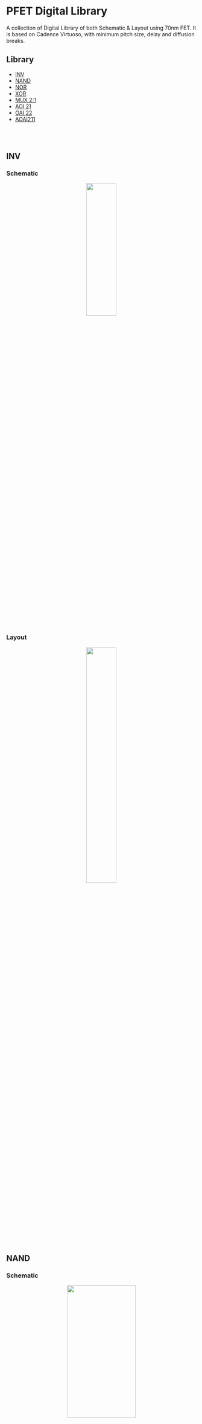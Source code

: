 
# PFET Digital Library

A collection of Digital Library of both Schematic & Layout using 70nm FET. It is based on Cadence Virtuoso, with minimum pitch size, delay and diffusion breaks.


## Library 

- [INV](https://github.com/vishnu884/FET-library/tree/main/INV)
- [NAND](https://github.com/vishnu884/FET-library/tree/main/NAND2)
- [NOR](https://github.com/vishnu884/FET-library/tree/main/NOR2)
- [XOR](https://github.com/vishnu884/FET-library/tree/main/XOR2)
- [MUX 2:1](https://github.com/vishnu884/FET-library/tree/main/MUX2:1)
- [AOI 21](https://github.com/vishnu884/FET-library/tree/main/AOI21)
- [OAI 22](https://github.com/vishnu884/FET-library/tree/main/OAI22)
- [AOAI211](https://github.com/vishnu884/FET-library/tree/main/AOAI211)
<br/>
<br/>

## INV
### Schematic
<p align="center">
<img src= "https://raw.githubusercontent.com/Nived151/FET-DigitalLib/main/Images/Schematic/INV_SCHM.png" width= "40%" height= "30%">

### Layout
<p align="center">
<img src="https://raw.githubusercontent.com/Nived151/FET-DigitalLib/main/Images/Layout/INV_LO.png" width= "40%" height= "40%">
<br/>
<br/>

## NAND
### Schematic
<p align="center">
<img src = "https://raw.githubusercontent.com/Nived151/FET-DigitalLib/main/Images/Schematic/NAND2_SCHM.png" width= "60%" height= "30%">

### Layout
<p align="center">
<img src = "https://raw.githubusercontent.com/Nived151/FET-DigitalLib/main/Images/Layout/NAND2_LO.png" width= "40%" height= "40%">
<br/>
<br/>


## NOR
### Schematic
<p align="center">
<img src="https://raw.githubusercontent.com/Nived151/FET-DigitalLib/main/Images/Schematic/NOR2_SCHM.png" width= "60%" height= "30%">

### Layout
<p align="center">
<img src="https://raw.githubusercontent.com/Nived151/FET-DigitalLib/main/Images/Layout/NOR2_LO.png" width= "40%" height= "40%">
<br/>
<br/>


## XOR
### Schematic
<p align="center">
<img src="https://raw.githubusercontent.com/Nived151/FET-DigitalLib/main/Images/Schematic/XOR2_SCHM.png">

### Layout
<p align="center">
<img src="https://raw.githubusercontent.com/Nived151/FET-DigitalLib/main/Images/Layout/XOR2_LO.png" width= "40%" height= "40%">
<br/>
<br/>


## MUX 2:1
### Schematic
<p align="center">
<img src="https://raw.githubusercontent.com/Nived151/FET-DigitalLib/main/Images/Schematic/MUX21_SCHM.png">

### Layout
<p align="center">
<img src="https://raw.githubusercontent.com/Nived151/FET-DigitalLib/main/Images/Layout/MUX21_LO.png" width= "40%" height= "40%">
<br/>
<br/>


## AOI 21
### Schematic
<p align="center">
<img src="https://raw.githubusercontent.com/Nived151/FET-DigitalLib/main/Images/Schematic/AOI21_SCHM.png" width= "60%" height= "30%">

### Layout
<p align="center">
<img src="https://raw.githubusercontent.com/Nived151/FET-DigitalLib/main/Images/Layout/AOI21_LO.png" width= "40%" height= "40%">
<br/>
<br/>


## OAI 22
### Schematic
<p align="center">
<img src="https://raw.githubusercontent.com/Nived151/FET-DigitalLib/main/Images/Schematic/OAI21_SCHM.png" width= "60%" height= "30%">

### Layout
<p align="center">
<img src="https://raw.githubusercontent.com/Nived151/FET-DigitalLib/main/Images/Layout/OAI21_LO.png" width= "40%" height= "40%">
<br/>
<br/>


## AOAI211
### Schematic
<p align="center">
<img src="https://raw.githubusercontent.com/Nived151/FET-DigitalLib/main/Images/Schematic/AOAI211_SCHM.png" width= "60%" height= "30%">

### Layout
<p align="center">
<img src = "https://raw.githubusercontent.com/Nived151/FET-DigitalLib/main/Images/Layout/AOAI211_LO.png" width= "40%" height= "40%">
     </p>
